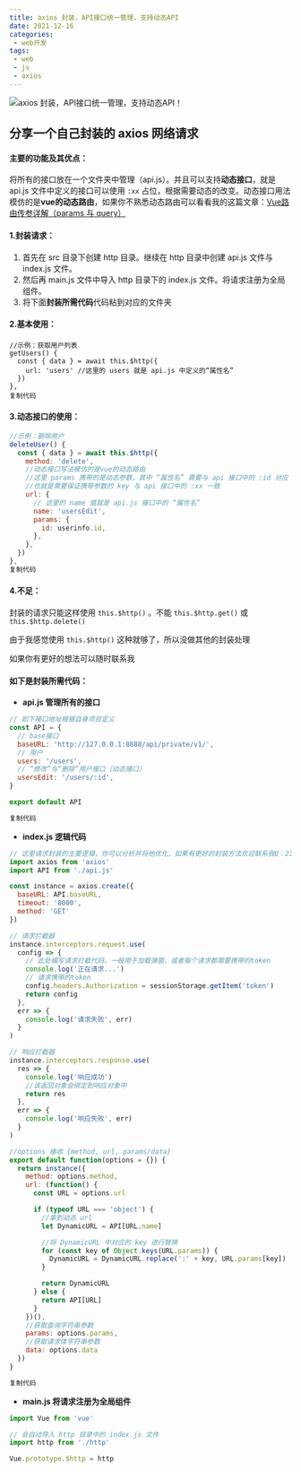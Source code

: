 ```yaml
---
title: axios 封装，API接口统一管理，支持动态API
date: 2021-12-16
categories:
 - web开发
tags:
 - web
 - js
 - axios
---
```


![axios 封装，API接口统一管理，支持动态API！](https://p3-juejin.byteimg.com/tos-cn-i-k3u1fbpfcp/998ed3f6ceda47ada489dc9938c64f4e~tplv-k3u1fbpfcp-zoom-crop-mark:1304:1304:1304:734.awebp)

## 分享一个自己封装的 axios 网络请求

#### 主要的功能及其优点：

将所有的接口放在一个文件夹中管理（api.js）。并且可以支持**动态接口**，就是 api.js 文件中定义的接口可以使用 `:xx` 占位，根据需要动态的改变。动态接口用法模仿的是**vue的动态路由**，如果你不熟悉动态路由可以看看我的这篇文章：[Vue路由传参详解（params 与 query）](https://link.juejin.cn/?target=https%3A%2F%2Fblog.csdn.net%2Fm0_46217225%2Farticle%2Fdetails%2F119808510%3Fspm%3D1001.2014.3001.5501)

#### 1.封装请求：

1. 首先在 src 目录下创建 http 目录。继续在 http 目录中创建 api.js 文件与 index.js 文件。
2. 然后再 main.js 文件中导入 http 目录下的 index.js 文件。将请求注册为全局组件。
3. 将下面**封装所需代码**代码粘到对应的文件夹

#### 2.基本使用：

```
//示例：获取用户列表
getUsers() {
  const { data } = await this.$http({
    url: 'users' //这里的 users 就是 api.js 中定义的“属性名”
  })
},
复制代码
```

#### 3.动态接口的使用：

```js
//示例：删除用户
deleteUser() {
  const { data } = await this.$http({
    method: 'delete',
    //动态接口写法模仿的是vue的动态路由
    //这里 params 携带的是动态参数，其中 “属性名” 需要与 api 接口中的 :id 对应
    //也就是需要保证携带参数的 key 与 api 接口中的 :xx 一致
    url: {
      // 这里的 name 值就是 api.js 接口中的 “属性名”
      name: 'usersEdit',
      params: {
        id: userinfo.id,
      },
    },
  })
},
复制代码
```

#### 4.不足：

封装的请求只能这样使用 `this.$http()` 。不能 `this.$http.get()` 或 `this.$http.delete()`

由于我感觉使用 `this.$http()` 这种就够了，所以没做其他的封装处理

如果你有更好的想法可以随时联系我

#### 如下是封装所需代码：

- **api.js 管理所有的接口**

```js
// 如下接口地址根据自身项目定义
const API = {
  // base接口
  baseURL: 'http://127.0.0.1:8888/api/private/v1/',
  // 用户
  users: '/users',
  // “修改”与“删除”用户接口（动态接口）
  usersEdit: '/users/:id',
}

export default API

复制代码
```

- **index.js 逻辑代码**

```js
// 这里请求封装的主要逻辑，你可以分析并将他优化，如果有更好的封装方法欢迎联系我Q：2356924146
import axios from 'axios'
import API from './api.js'

const instance = axios.create({
  baseURL: API.baseURL,
  timeout: '8000',
  method: 'GET'
})

// 请求拦截器
instance.interceptors.request.use(
  config => {
    // 此处编写请求拦截代码，一般用于加载弹窗，或者每个请求都需要携带的token
    console.log('正在请求...')
    // 请求携带的token
    config.headers.Authorization = sessionStorage.getItem('token')
    return config
  },
  err => {
    console.log('请求失败', err)
  }
)

// 响应拦截器
instance.interceptors.response.use(
  res => {
    console.log('响应成功')
    //该返回对象会绑定到响应对象中
    return res
  },
  err => {
    console.log('响应失败', err)
  }
)

//options 接收 {method, url, params/data}
export default function(options = {}) {
  return instance({
    method: options.method,
    url: (function() {
      const URL = options.url

      if (typeof URL === 'object') {
        //拿到动态 url
        let DynamicURL = API[URL.name]

        //将 DynamicURL 中对应的 key 进行替换
        for (const key of Object.keys(URL.params)) {
          DynamicURL = DynamicURL.replace(':' + key, URL.params[key])
        }

        return DynamicURL
      } else {
        return API[URL]
      }
    })(),
    //获取查询字符串参数
    params: options.params,
    //获取请求体字符串参数
    data: options.data
  })
}

复制代码
```

- **main.js 将请求注册为全局组件**

```js
import Vue from 'vue'

// 会自动导入 http 目录中的 index.js 文件
import http from './http'

Vue.prototype.$http = http
```